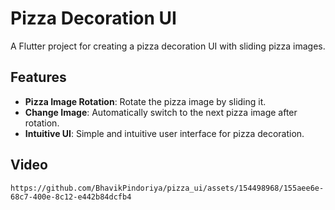 # Pizza Decoration UI

A Flutter project for creating a pizza decoration UI with sliding pizza images.

## Features

- **Pizza Image Rotation**: Rotate the pizza image by sliding it.
- **Change Image**: Automatically switch to the next pizza image after rotation.
- **Intuitive UI**: Simple and intuitive user interface for pizza decoration.

## Video
    https://github.com/BhavikPindoriya/pizza_ui/assets/154498968/155aee6e-68c7-400e-8c12-e442b84dcfb4




